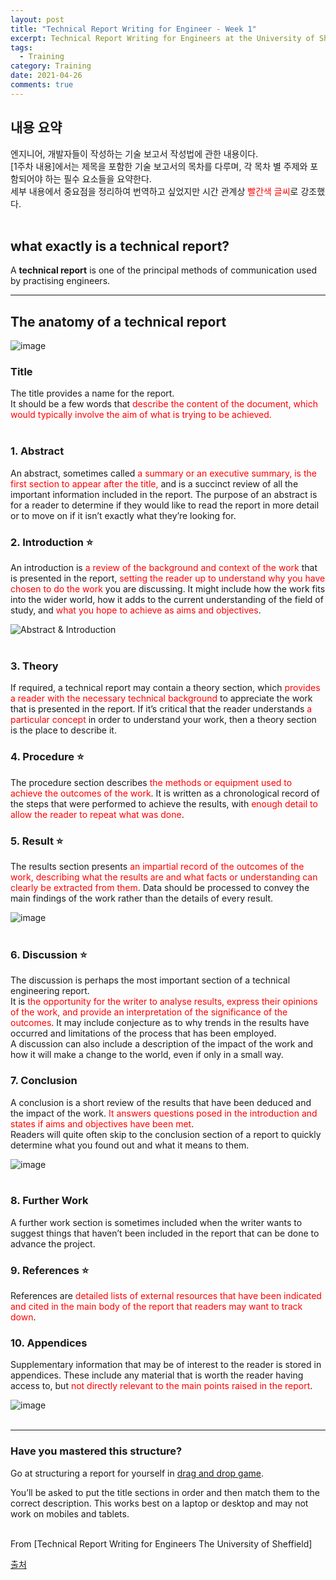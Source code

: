 ```yaml
---
layout: post
title: "Technical Report Writing for Engineer - Week 1"
excerpt: Technical Report Writing for Engineers at the University of Sheffield - 1주차
tags:
  - Training
category: Training
date: 2021-04-26
comments: true
---
```



## 내용 요약  
엔지니어, 개발자들이 작성하는 기술 보고서 작성법에 관한 내용이다.  
[1주차 내용]에서는 제목을 포함한 기술 보고서의 목차를 다루며,
각 목차 별 주제와 포함되어야 하는 필수 요소들을 요약한다.  
세부 내용에서 중요점을 정리하여 번역하고 싶었지만 시간 관계상
<span style="color:red">빨간색 글씨</span>로 강조했다. <br/><br/>


## what exactly is a technical report?

A **technical report** is one of the principal methods of communication used by practising engineers.

- - -

## The anatomy of a technical report

![image](/img/training/tech_report_1w.png) 

### __Title__
The title provides a name for the report.  
It should be a few words that <span style="color:red">describe the content of the document, which would typically involve the aim of what is trying to be achieved.</span> <br/><br/>

### 1. Abstract  
An abstract, sometimes called <span style="color:red">a summary or an executive summary, is the first section to appear after the title,</span> and is a succinct review of all the important information included in the report. The purpose of an abstract is for a reader to determine if they would like to read the report in more detail or to move on if it isn’t exactly what they’re looking for. <br/>

### 2. Introduction ⭐
An introduction is <span style="color:red">a review of the background and context of the work</span> that is presented in the report, <span style="color:red">setting the reader up to understand why you have chosen to do the work</span> you are discussing. It might include how the work fits into the wider world, how it adds to the current understanding of the field of study, and <span style="color:red">what you hope to achieve as aims and objectives</span>.<br/> 

![Abstract & Introduction](/img/training/tech_report_1w_1.png) <br/><br/> 


### 3. Theory
If required, a technical report may contain a theory section, which <span style="color:red">provides a reader with the necessary technical background</span> to appreciate the work that is presented in the report. If it’s critical that the reader understands <span style="color:red">a particular concept</span> in order to understand your work, then a theory section is the place to describe it.

### 4. Procedure ⭐
The procedure section describes <span style="color:red">the methods or equipment used to achieve the outcomes of the work</span>. It is written as a chronological record of the steps that were performed to achieve the results, with <span style="color:red">enough detail to allow the reader to repeat what was done</span>.

### 5. Result ⭐
The results section presents <span style="color:red">an impartial record of the outcomes of the work, describing what the results are and what facts or understanding can clearly be extracted from them</span>. Data should be processed to convey the main findings of the work rather than the details of every result.

![image](/img/training/tech_report_1w_2.png) <br/><br/>

### 6. Discussion ⭐
The discussion is perhaps the most important section of a technical engineering report.  
It is <span style="color:red">the opportunity for the writer to analyse results, express their opinions of the work, and provide an interpretation of the significance of the outcomes</span>. It may include conjecture as to why trends in the results have occurred and limitations of the process that has been employed.  
A discussion can also include a description of the impact of the work and how it will make a change to the world, even if only in a small way. 

### 7. Conclusion 
A conclusion is a short review of the results that have been deduced and the impact of the work. <span style="color:red">It answers questions posed in the introduction and states if aims and objectives have been met</span>.  
Readers will quite often skip to the conclusion section of a report to quickly determine what you found out and what it means to them. 

![image](/img/training/tech_report_1w_4.png) <br/><br/>

### 8. Further Work
A further work section is sometimes included when the writer wants to suggest things that haven’t been included in the report that can be done to advance the project. 

### 9. References ⭐
References are <span style="color:red">detailed lists of external resources that have been indicated and cited in the main body of the report that readers may want to track down</span>.

### 10. Appendices
Supplementary information that may be of interest to the reader is stored in appendices. These include any material that is worth the reader having access to, but <span style="color:red">not directly relevant to the main points raised in the report</span>.

![image](/img/training/tech_report_1w_5.png) <br/><br/>

***

### Have you mastered this structure?

Go at structuring a report for yourself in [drag and drop game](https://mooc-assets.shef.ac.uk/technical_reports/interactive_exercise/drag_and_drop/main.html). 

You’ll be asked to put the title sections in order and then match them to the correct description. This works best on a laptop or desktop and may not work on mobiles and tablets.
<br/><br/>

From [Technical Report Writing for Engineers The University of Sheffield] 

[출처](https://www.futurelearn.com/courses/technical-report-writing-for-engineers/10/steps/833609)
